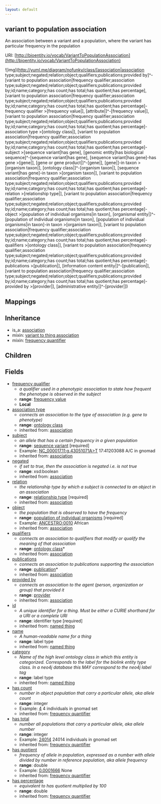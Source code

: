 ```yaml
---
layout: default
---
```


## variant to population association


An association between a variant and a population, where the variant has particular frequency in the population

URI: [http://bioentity.io/vocab/VariantToPopulationAssociation](http://bioentity.io/vocab/VariantToPopulationAssociation)


![img](http://yuml.me/diagram/nofunky/class/[association|association type;subject;negated;relation;object;qualifiers;publications;provided by]^-[variant to population association|frequency qualifier;association type;subject;negated;relation;object;qualifiers;publications;provided by;id;name;category;has count;has total;has quotient;has percentage], [variant to population association|frequency qualifier;association type;subject;negated;relation;object;qualifiers;publications;provided by;id;name;category;has count;has total;has quotient;has percentage]-frequency qualifier >[frequency value|], [attribute|]^-[frequency value|], [variant to population association|frequency qualifier;association type;subject;negated;relation;object;qualifiers;publications;provided by;id;name;category;has count;has total;has quotient;has percentage]-association type >[ontology class|], [variant to population association|frequency qualifier;association type;subject;negated;relation;object;qualifiers;publications;provided by;id;name;category;has count;has total;has quotient;has percentage]-subject >[sequence variant|has gene], [genomic entity|has biological sequence]^-[sequence variant|has gene], [sequence variant|has gene]-has gene >[gene|], [gene or gene product|]^-[gene|], [gene|]-in taxon >[organism taxon|], [ontology class|]^-[organism taxon|], [sequence variant|has gene]-in taxon >[organism taxon|], [variant to population association|frequency qualifier;association type;subject;negated;relation;object;qualifiers;publications;provided by;id;name;category;has count;has total;has quotient;has percentage]-relation >[relationship type|], [variant to population association|frequency qualifier;association type;subject;negated;relation;object;qualifiers;publications;provided by;id;name;category;has count;has total;has quotient;has percentage]-object >[population of individual organisms|in taxon], [organismal entity|]^-[population of individual organisms|in taxon], [population of individual organisms|in taxon]-in taxon >[organism taxon|], [variant to population association|frequency qualifier;association type;subject;negated;relation;object;qualifiers;publications;provided by;id;name;category;has count;has total;has quotient;has percentage]-qualifiers >[ontology class|], [variant to population association|frequency qualifier;association type;subject;negated;relation;object;qualifiers;publications;provided by;id;name;category;has count;has total;has quotient;has percentage]-publications >[publication|], [information content entity|]^-[publication|], [variant to population association|frequency qualifier;association type;subject;negated;relation;object;qualifiers;publications;provided by;id;name;category;has count;has total;has quotient;has percentage]-provided by >[provider|], [administrative entity|]^-[provider|])
## Mappings


## Inheritance

 *  is_a: [association](Association.html)
 *  mixin: [variant to thing association](VariantToThingAssociation.html)
 *  mixin: [frequency quantifier](FrequencyQuantifier.html)

## Children



## Fields

 * [frequency qualifier](frequency_qualifier.html)
    * _a qualifier used in a phenotypic association to state how frequent the phenotype is observed in the subject_
    * __range__: [frequency value](FrequencyValue.html)
    * __Local__
 * [association type](association_type.html)
    * _connects an association to the type of association (e.g. gene to phenotype)_
    * __range__: [ontology class](OntologyClass.html)
    * inherited from: [association](Association.html)
 * [subject](subject.html)
    * _an allele that has a certain frequency in a given population_
    * __range__: [sequence variant](SequenceVariant.html) [required]
    * Example: [NC_000017.11:g.43051071A>T](http://purl.obolibrary.org/obo/NC_000017.11_g.43051071A>T) 17:41203088 A/C in gnomad
    * inherited from: [association](Association.html)
 * [negated](negated.html)
    * _if set to true, then the association is negated i.e. is not true_
    * __range__: xsd:boolean
    * inherited from: [association](Association.html)
 * [relation](relation.html)
    * _the relationship type by which a subject is connected to an object in an association_
    * __range__: [relationship type](RelationshipType.html) [required]
    * inherited from: [association](Association.html)
 * [object](object.html)
    * _the population that is observed to have the frequency_
    * __range__: [population of individual organisms](PopulationOfIndividualOrganisms.html) [required]
    * Example: [ANCESTRO:0010](http://purl.obolibrary.org/obo/ANCESTRO_0010) African
    * inherited from: [association](Association.html)
 * [qualifiers](qualifiers.html)
    * _connects an association to qualifiers that modify or qualify the meaning of that association_
    * __range__: [ontology class](OntologyClass.html)*
    * inherited from: [association](Association.html)
 * [publications](publications.html)
    * _connects an association to publications supporting the association_
    * __range__: [publication](Publication.html)*
    * inherited from: [association](Association.html)
 * [provided by](provided_by.html)
    * _connects an association to the agent (person, organization or group) that provided it_
    * __range__: [provider](Provider.html)
    * inherited from: [association](Association.html)
 * [id](id.html)
    * _A unique identifier for a thing. Must be either a CURIE shorthand for a URI or a complete URI_
    * __range__: identifier type [required]
    * inherited from: [named thing](NamedThing.html)
 * [name](name.html)
    * _A human-readable name for a thing_
    * __range__: label type
    * inherited from: [named thing](NamedThing.html)
 * [category](category.html)
    * _Name of the high level ontology class in which this entity is categorized. Corresponds to the label for the biolink entity type class. In a neo4j database this MAY correspond to the neo4j label tag_
    * __range__: label type
    * inherited from: [named thing](NamedThing.html)
 * [has count](has_count.html)
    * _number in object population that carry a particular allele, aka allele count_
    * __range__: integer
    * Example: [4](4) 4 individuals in gnomad set
    * inherited from: [frequency quantifier](FrequencyQuantifier.html)
 * [has total](has_total.html)
    * _number all populations that carry a particular allele, aka allele number_
    * __range__: integer
    * Example: [24014](24014) 24014 individuals in gnomad set
    * inherited from: [frequency quantifier](FrequencyQuantifier.html)
 * [has quotient](has_quotient.html)
    * _frequency of allele in population, expressed as a number with allele divided by number in reference population, aka allele frequency_
    * __range__: double
    * Example: [0.0001666](0.0001666) None
    * inherited from: [frequency quantifier](FrequencyQuantifier.html)
 * [has percentage](has_percentage.html)
    * _equivalent to has quotient multiplied by 100_
    * __range__: double
    * inherited from: [frequency quantifier](FrequencyQuantifier.html)
